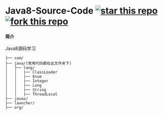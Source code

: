 # Java8-Source-Code [![star this repo](http://githubbadges.com/star.svg?user=mynawang&repo=Java8-Source-Code&style=flat&color=fff&background=1081C1)](https://github.com/mynawang/Java8-Source-Code) [![fork this repo](http://githubbadges.com/fork.svg?user=mynawang&repo=Java8-Source-Code&style=flat&color=fff&background=1081C1)](https://github.com/mynawang/Java8-Source-Code/fork)

#### 简介

Java8源码学习

```
├── com/
├── java/(常用代码都在此文件夹下)
│   ├── lang/
│   │   ├── ClassLoader
│   │   ├── Enum
│   │   ├── Integer
│   │   ├── Long
│   │   ├── String
│   │   ├── ThreadLocal
├── javax/
├── launcher/
├── org/
```
